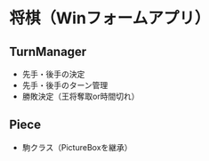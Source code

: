 # 将棋（Winフォームアプリ）
## TurnManager
- 先手・後手の決定
- 先手・後手のターン管理
- 勝敗決定（王将奪取or時間切れ）
## Piece
- 駒クラス（PictureBoxを継承）
